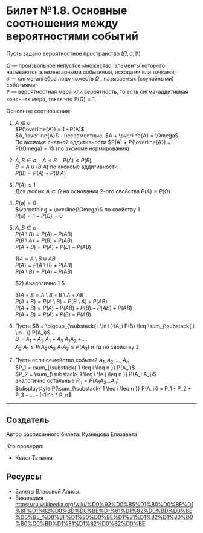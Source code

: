 # Билет №1.8. Основные соотношения между вероятностями событий
Пусть задано вероятностное пространство $(\Omega, \sigma,	{\displaystyle \mathbb {P}})$

$\Omega$  — произвольное непустое множество, элементы которого называются элементарными событиями, исходами или точками;  
$\sigma$ — сигма-алгебра подмножеств ${\displaystyle \Omega }$ , называемых (случайными) событиями;  
${\displaystyle \mathbb {P} }$  — вероятностная мера или вероятность, то есть сигма-аддитивная конечная мера, такая что ${\displaystyle \mathbb {P} (\Omega )=1}$.

Основные соотношения:
1. $A \in \sigma$  
   $P(\overline{A}) = 1 - P(A)$  
   $A, \overline{A}$ - несовместные, $A + \overline{A} = \Omega$  
   По аксиоме счетной аддитивности $P(A) + P(\overline{A}) = P(\Omega) = 1$ (по аксиоме нормирования)  

2. $A, B \in \sigma  \quad A < B  \quad P(A) \leq P(B)$  
   $B = A \cup (B\ A)$ по аксиоме аддитивности  
   $P(B) = P(A) + P(B\ A)$  
   
3. $P(A) \leq 1$  
   Для любых $A \subset \Omega$ на основании 2-ого свойства $P(A) \leq P(\Omega)$  
   
4. $P(\varnothing) = 0$  
   $\varnothing = \overline{\Omega}$ по свойству 1  
   $P(\varnothing) = 1 - P(\Omega) = 0$  
   
5. $A, B \in \sigma$  
   $P(A\setminus B) = P(A) - P(AB)$  
   $P(B\setminus A) = P(B) - P(AB)$  
   $P(A+B) = P(A) + P(B) - P(AB)$  
   
   $1) A = A \setminus B \cup AB$  
      $P(A) = P(A\setminus B) + P(AB)$  
      $P(A\setminus B) = P(A) - P(AB)$
      
   $2) Аналогично 1 $
   
   $3) A+B = A\setminus B + B\setminus A + AB$  
      $P(A+B) = P(A\setminus B) + P(B\setminus A) + P(AB)$  
      $P(A+B) = P(A) - P(AB) + P(B) - P(AB) + P(AB)$  
      $P(A+B)= P(A) + P(B) - P(AB)$  
      
6. Пусть $B = \bigcup_{\substack{ i \in I }}A_i   P(B) \leq \sum_{\substack{ i \in I }} P(A_i)$  
   $B = A_1 + A_2\ A_1 + A_3\ A_1 A_2 + ...$  
   $A_2\ A_1 \leq P(A_2)   A_3\ A_1 A_2 \leq P(A_3)$ и тд по свойству 2  
   
7. Пусть если семейство событий $A_1, A_2, ..., A_n$  
   $P_1 = \sum_{\substack{ 1 \leq i \leq n }} P(A_i)$  
   $P_2 = \sum_{\substack{ 1 \leq i \le j \leq n }} P(A_i A_j)$  
   аналогично остальные
   $P_n = P(A_1 A_2 ... A_n)$  
   $\displaystyle P(\sum_{\substack{ 1 \leq i \leq n }} P(A_i)) = P_1 - P_2 + P_3 - ... - (-1)^n * P_n$  
      
---
## Создатель

Автор расписанного билета: Кузнецова Елизавета

Кто проверил:
- Квист Татьяна

## Ресурсы
- Билеты Власовой Алисы.
- Википедия https://ru.wikipedia.org/wiki/%D0%92%D0%B5%D1%80%D0%BE%D1%8F%D1%82%D0%BD%D0%BE%D1%81%D1%82%D0%BD%D0%BE%D0%B5_%D0%BF%D1%80%D0%BE%D1%81%D1%82%D1%80%D0%B0%D0%BD%D1%81%D1%82%D0%B2%D0%BE
